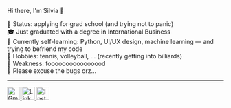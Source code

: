 Hi there, I'm Silvia 👋

🧠 Status: applying for grad school (and trying not to panic) <br>
🎓 Just graduated with a degree in International Business <br>
🤖 Currently self-learning: Python, UI/UX design, machine learning — and trying to befriend my code <br>
🌱 Hobbies: tennis, volleyball, ... (recently getting into billiards) <br>
🧋 Weakness: foooooooooooooood <br>
🚧 Please excuse the bugs orz...

---

<p align="left">
  <a href="mailto:silvialin0810@gmail.com" target="_blank">
    <img src="https://img.icons8.com/color/48/000000/gmail-new.png" alt="Gmail" width="30"/>
  </a>
  <a href="https://www.linkedin.com/in/silvia-lin-9199a226b/" target="_blank">
    <img src="https://cdn.jsdelivr.net/gh/devicons/devicon/icons/linkedin/linkedin-original.svg" alt="LinkedIn" width="30" />
  </a>
  <a href="https://instagram.com/silviaiaiaiaia" target="_blank">
    <img src="https://upload.wikimedia.org/wikipedia/commons/a/a5/Instagram_icon.png" alt="Instagram" width="30" />
  </a>
</p>


<!--
**silviaiaia/silviaiaia** is a ✨ _special_ ✨ repository because its `README.md` (this file) appears on your GitHub profile.
